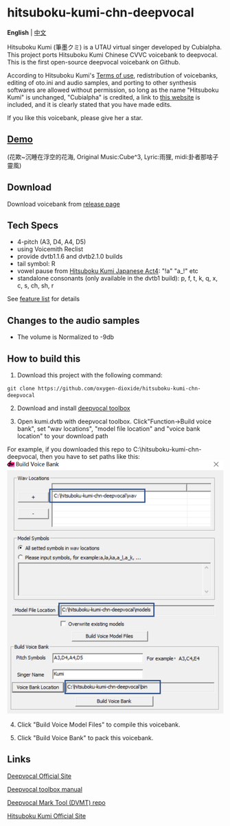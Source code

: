 # hitsuboku-kumi-chn-deepvocal
**English** | [中文](README_zh.md)

Hitsuboku Kumi (筆墨クミ) is a UTAU virtual singer developed by Cubialpha. This project ports Hitsuboku Kumi Chinese CVVC voicebank to deepvocal. This is the first open-source deepvocal voicebank on Github.

According to Hitsuboku Kumi's [Terms of use](https://cubialpha.wixsite.com/koomstar/character), redistribution of voicebanks, editing of oto.ini and audio samples, and porting to other synthesis softwares are allowed without permission, so long as the name "Hitsuboku Kumi" is unchanged, "Cubialpha" is credited, a link to [this website](https://cubialpha.wixsite.com/koomstar) is included, and it is clearly stated that you have made edits.

If you like this voicebank, please give her a star.

## [Demo](https://github.com/oxygen-dioxide/hitsuboku-kumi-chn-deepvocal/issues/1)
(花欺~沉睡在浮空的花海, Original Music:Cube^3, Lyric:雨狸, midi:卦者那啥子靈風)

## Download
Download voicebank from [release page](https://github.com/oxygen-dioxide/hitsuboku-kumi-chn-deepvocal/releases/latest)

## Tech Specs
- 4-pitch (A3, D4, A4, D5)
- using Voicemith Reclist
- provide dvtb1.1.6 and dvtb2.1.0 builds
- tail symbol: R
- vowel pause from [Hitsuboku Kumi Japanese Act4](https://cubialpha.wixsite.com/koomstar/act4): "!a" "a_!" etc
- standalone consonants (only available in the dvtb1 build): p, f, t, k, q, x, c, s, ch, sh, r

See [feature list](feature.md) for details

## Changes to the audio samples
- The volume is Normalized to -9db

## How to build this
1. Download this project with the following command:
```
git clone https://github.com/oxygen-dioxide/hitsuboku-kumi-chn-deepvocal
```

2. Download and install [deepvocal toolbox](https://dl.deep-vocal.com/toolbox/Setup_DeepVocalToolBox_beta_2.1.0.zip)

3. Open kumi.dvtb with deepvocal toolbox. Click"Function→Build voice bank", set "wav locations", "model file location" and "voice bank location" to your download path

For example, if you downloaded this repo to C:\hitsuboku-kumi-chn-deepvocal, then you have to set paths like this:
![](Resource/2021-05-26-16-53-26.png)

4. Click "Build Voice Model Files" to compile this voicebank.

5. Click "Build Voice Bank" to pack this voicebank.

## Links
[Deepvocal Official Site](deep-vocal.com)

[Deepvocal toolbox manual](https://drive.google.com/drive/folders/1kAlPZnSO9f4pv5wbVJUdNNQXZQOy6pGA?usp=sharing)

[Deepvocal Mark Tool (DVMT) repo](https://github.com/FangCunWuChang/DeepVocal-Mark-Tool)

[Hitsuboku Kumi Official Site](https://cubialpha.wixsite.com/koomstar)

